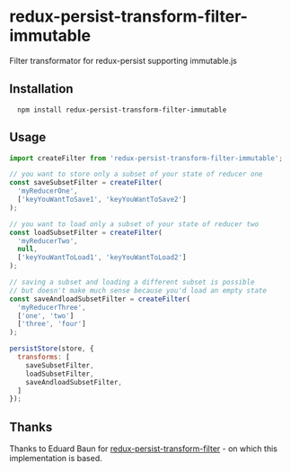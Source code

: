 # redux-persist-transform-filter-immutable

Filter transformator for redux-persist supporting immutable.js

## Installation
```
  npm install redux-persist-transform-filter-immutable
```

## Usage

```js
import createFilter from 'redux-persist-transform-filter-immutable';

// you want to store only a subset of your state of reducer one
const saveSubsetFilter = createFilter(
  'myReducerOne',
  ['keyYouWantToSave1', 'keyYouWantToSave2']
);

// you want to load only a subset of your state of reducer two
const loadSubsetFilter = createFilter(
  'myReducerTwo',
  null,
  ['keyYouWantToLoad1', 'keyYouWantToLoad2']
);

// saving a subset and loading a different subset is possible
// but doesn't make much sense because you'd load an empty state
const saveAndloadSubsetFilter = createFilter(
  'myReducerThree',
  ['one', 'two']
  ['three', 'four']
);

persistStore(store, {
  transforms: [
    saveSubsetFilter,
    loadSubsetFilter,
    saveAndloadSubsetFilter,
  ]
});
```

## Thanks

Thanks to Eduard Baun for [redux-persist-transform-filter](https://github.com/edy/redux-persist-transform-filter) - on which this implementation is based.

